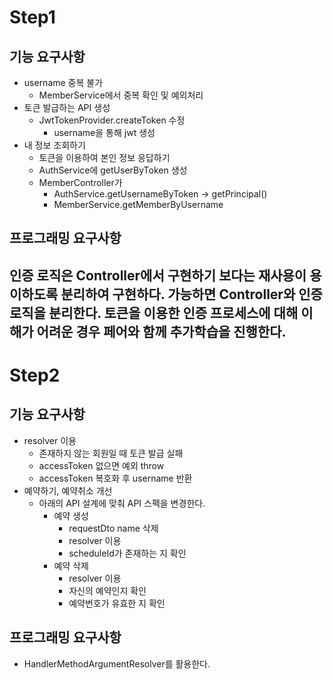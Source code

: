 # Step1

## 기능 요구사항

- username 중복 불가
    - MemberService에서 중복 확인 및 예외처리
- 토큰 발급하는 API 생성
    - JwtTokenProvider.createToken 수정
        - username을 통해 jwt 생성
- 내 정보 조회하기
    - 토큰을 이용하여 본인 정보 응답하기
    - AuthService에 getUserByToken 생성
    - MemberController가
        - AuthService.getUsernameByToken -> getPrincipal()
        - MemberService.getMemberByUsername

## 프로그래밍 요구사항

인증 로직은 Controller에서 구현하기 보다는 재사용이 용이하도록 분리하여 구현하다.
가능하면 Controller와 인증 로직을 분리한다.
토큰을 이용한 인증 프로세스에 대해 이해가 어려운 경우 페어와 함께 추가학습을 진행한다.
---

# Step2

## 기능 요구사항

- resolver 이용
    - 존재하지 않는 회원일 때 토큰 발급 실패
    - accessToken 없으면 예외 throw
    - accessToken 복호화 후 username 반환
- 예약하기, 예약취소 개선
    - 아래의 API 설계에 맞춰 API 스펙을 변경한다.
        - 예약 생성
            - requestDto name 삭제
            - resolver 이용
            - scheduleId가 존재하는 지 확인
        - 예약 삭제
            - resolver 이용
            - 자신의 예약인지 확인
            - 예약번호가 유효한 지 확인

## 프로그래밍 요구사항

- HandlerMethodArgumentResolver를 활용한다.
